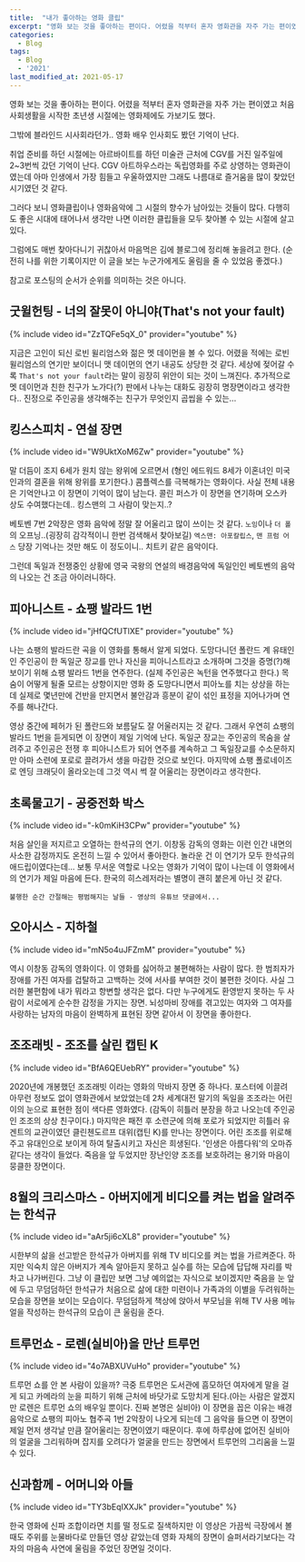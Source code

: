 ```yaml
---
title:  "내가 좋아하는 영화 클립"
excerpt: "영화 보는 것을 좋아하는 편이다. 어렸을 적부터 혼자 영화관을 자주 가는 편이였고 처음 사회생활을 시작한 초년생 시절에는 영화제에도 가보기도 했다."
categories:
  - Blog
tags:
  - Blog
  - '2021'
last_modified_at: 2021-05-17
---
```


영화 보는 것을 좋아하는 편이다. 어렸을 적부터 혼자 영화관을 자주 가는 편이였고
처음 사회생활을 시작한 초년생 시절에는 영화제에도 가보기도 했다.

그밖에 블라인드 시사회라던가.. 영화 배우 인사회도 봤던 기억이 난다.

취업 준비를 하던 시절에는 아르바이트를 하던 미술관 근처에 CGV를 거진 일주일에 2~3번씩 갔던 기억이 난다.
CGV 아트하우스라는 독립영화를 주로 상영하는 영화관이였는데 아마 인생에서 가장 힘들고 우울하였지만 그래도 나름대로 즐거움을 많이 찾았던 시기였던 것 같다.

그러다 보니 영화클립이나 영화음악에 그 시절의 향수가 남아있는 것들이 많다.
다행히도 좋은 시대에 태어나서 생각만 나면 이러한 클립들을 모두 찾아볼 수 있는 시절에 살고 있다.

그럼에도 매번 찾아다니기 귀찮아서 마음먹은 김에 블로그에 정리해 놓을려고 한다.
(순전히 나를 위한 기록이지만 이 글을 보는 누군가에게도 울림을 줄 수 있었음 좋겠다.)

참고로 포스팅의 순서가 순위를 의미하는 것은 아니다.

## 굿윌헌팅 - 너의 잘못이 아니야(That's not your fault)

{% include video id="ZzTQFe5qX_0" provider="youtube" %}

지금은 고인이 되신 로빈 윌리엄스와 젊은 멧 데이먼을 볼 수 있다. 어렸을 적에는 로빈 윌리엄스의 연기만 보이더니 맷 데이먼의 연기 내공도 상당한 것 같다. 세상에 젖어갈 수록 `That's not your fault`라는 말이 굉장히 위안이 되는 것이 느껴진다. 추가적으로 멧 데이먼과 친한 친구가 노가다(?) 판에서 나누는 대화도 굉장히 명장면이라고 생각한다.. 진정으로 주인공을 생각해주는 친구가 무엇인지 곱씹을 수 있는...

## 킹스스피치 - 연설 장면

{% include video id="W9UktXoM6Zw" provider="youtube" %}

말 더듬이 조지 6세가 원치 않는 왕위에 오르면서 (형인 에드워드 8세가 이혼녀인 미국인과의 결혼을 위해 왕위를 포기한다.) 콤플렉스를 극복해가는 영화이다. 사실 전체 내용은 기억안나고 이 장면이 기억이 많이 남는다. 콜린 퍼스가 이 장면을 연기하며 오스카 상도 수여했다는데.. 킹스맨의 그 사람이 맞는지..?

베토벤 7번 2악장은 영화 음악에 정말 잘 어울리고 많이 쓰이는 것 같다. `노잉`이나 `더 폴`의 오프닝..(굉장히 감각적이니 한번 검색해서 찾아보길) `엑스맨: 아포칼립스`, `맨 프럼 어스` 당장 기억나는 것만 해도 이 정도이니.. 치트키 같은 음악이다.

그런데 독일과 전쟁중인 상황에 영국 국왕의 연설의 배경음악에 독일인인 베토벤의 음악의 나오는 건 조금 아이러니하다.

## 피아니스트 - 쇼팽 발라드 1번

{% include video id="jHfQCfUTlXE" provider="youtube" %}

나는 쇼팽의 발라드란 곡을 이 영화를 통해서 알게 되었다. 도망다니던 폴란드 계 유태인인 주인공이 한 독일군 장교를 만나 자신을 피아니스트라고 소개하며 그것을 증명(?)해 보이기 위해 쇼팽 발라드 1번을 연주한다. (실제 주인공은 녹턴을 연주했다고 한다.)
목숨이 어떻게 될줄 모르는 상항이지만 영화 중 도망다니면서 피아노를 치는 상상을 하는데 실제로 몇년만에 건반을 만지면서 불안감과 흥분이 같이 섞인 표정을 지어나가며 연주를 해나간다.

영상 중간에 페허가 된 폴란드와 보름달도 잘 어울러지는 것 같다. 그래서 우연히 쇼팽의 발라드 1번을 듣게되면 이 장면이 제일 기억에 난다. 독일군 장교는 주인공의 목숨을 살려주고 주인공은 전쟁 후 피아니스트가 되어 연주를 계속하고 그 독일장교를 수소문하지만 아마 소련에 포로로 끌려가서 생을 마감한 것으로 보인다. 마지막에 쇼팽 폴로네이즈로 엔딩 크래딧이 올라오는데 그것 역시 썩 잘 어울리는 장면이라고 생각한다.

## 초록물고기 - 공중전화 박스

{% include video id="-k0mKiH3CPw" provider="youtube" %}

처음 살인을 저지르고 오열하는 한석규의 연기. 이창동 감독의 영화는 이런 인간 내면의 사소한 감정까지도 온전히 느낄 수 있어서 좋아한다. 놀라운 건 이 연기가 모두 한석규의 애드립이였다는데... 보통 무서운 역할로 나오는 영화가 기억이 많이 나는데 이 영화에서의 연기가 제일 마음에 든다. 한국의 히스레저라는 별명이 괜히 붙은게 아닌 것 같다.

`불행한 순간 간절해는 평범해지는 날들 - 영상의 유튜브 댓글에서...`

## 오아시스 - 지하철

{% include video id="mN5o4uJFZmM" provider="youtube" %}

역시 이창동 감독의 영화이다. 이 영화를 싫어하고 불편해하는 사람이 많다. 한 범죄자가 장애를 가진 여자를 겁탈하고 고백하는 것에 서사를 부여한 것이 불편한 것이다. 사실 그러한 불편함에 내가 뭐라고 항변할 생각은 없다. 다만 누구에게도 환영받지 못하는 두 사람이 서로에게 순수한 감정을 가지는 장면. 뇌성마비 장애를 겪고있는 여자와 그 여자를 사랑하는 남자의 마음이 완벽하게 표현된 장면 같아서 이 장면을 좋아한다.

## 조조래빗 - 조조를 살린 캡틴 K

{% include video id="BfA6QEUebRY" provider="youtube" %}

2020년에 개봉했던 조조래빗 이라는 영화의 막바지 장면 중 하나다. 포스터에 이끌려 아무런 정보도 없이 영화관에서 보았었는데 2차 세계대전 말기의 독일을 조조라는 어린이의 눈으로 표현한 점이 색다른 영화였다. (감독이 히틀러 분장을 하고 나오는데 주인공인 조조의 상상 친구이다.) 마지막은 패전 후 소련군에 의해 포로가 되었지만 히틀러 유겐트의 교관이였던 클린첸도르프 대위(캡틴 K)를 만나는 장면이다. 어린 조조를 위로해주고 유대인으로 보이게 하여 탈출시키고 자신은 희생된다. '인생은 아름다워'의 오마쥬같다는 생각이 들었다. 죽음을 앞 두었지만 장난인양 조조를 보호하려는 용기와 마음이 뭉클한 장면이다.

## 8월의 크리스마스 - 아버지에게 비디오를 켜는 법을 알려주는 한석규

{% include video id="aAr5ji6cXL8" provider="youtube" %}

시한부의 삶을 선고받은 한석규가 아버지를 위해 TV 비디오를 켜는 법을 가르켜준다. 하지만 익숙치 않은 아버지가 계속 알아듣지 못하고 실수를 하는 모습에 답답해 자리를 박차고 나가버린다. 그냥 이 클립만 보면 그냥 예의없는 자식으로 보이겠지만 죽음을 눈 앞에 두고 무덤덤하던 한석규가 처음으로 삶에 대한 미련이나 가족과의 이별을 두려워하는 모습을 장면을 보이는 모습이다. 무덤덤하게 책상에 앉아서 부모님을 위해 TV 사용 메뉴얼을 작성하는 한석규의 모습이 큰 울림을 준다.

## 트루먼쇼 - 로렌(실비아)을 만난 트루먼

{% include video id="4o7ABXUVuHo" provider="youtube" %}

트루먼 쇼를 안 본 사람이 있을까? 극중 트루먼은 도서관에 흠모하던 여자에게 말을 걸게 되고 카메라의 눈을 피하기 위해 근처에 바닷가로 도망치게 된다.(아는 사람은 알겠지만 로렌은 트루먼 쇼의 배우일 뿐이다. 진짜 본명은 실비아) 이 장면을 꼽은 이유는 배경음악으로 쇼팽의 피아노 협주곡  1번 2악장이 나오게 되는데 그 음악을 들으면 이 장면이 제일 먼저 생각날 만큼 잘어울리는 장면이였기 때문이다. 후에 하루삼에 없어진 실비아의 얼굴을 그리워하며 잡지를 오려다가 얼굴을 만드는 장면에서 트루먼의 그리움을 느낄 수 있다.

## 신과함께 - 어머니와 아들

{% include video id="TY3bEqIXXJk" provider="youtube" %}

한국 영화에 신파 조합이라면 치를 떨 정도로 질색하지만 이 영상은 가끔씩 극장에서 볼 때도 주위를 눈물바다로 만들던 영상 같았는데 영화 자체의 장면이 슬퍼서라기보다는 각자의 마음속 사연에 울림을 주었던 장면일 것이다.